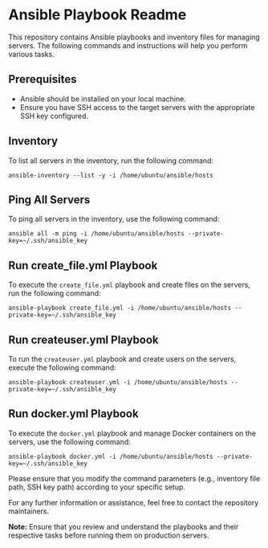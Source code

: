 # Ansible Playbook Readme

This repository contains Ansible playbooks and inventory files for managing servers. The following commands and instructions will help you perform various tasks.

## Prerequisites
- Ansible should be installed on your local machine.
- Ensure you have SSH access to the target servers with the appropriate SSH key configured.

## Inventory
To list all servers in the inventory, run the following command:
```
ansible-inventory --list -y -i /home/ubuntu/ansible/hosts
```

## Ping All Servers
To ping all servers in the inventory, use the following command:
```
ansible all -m ping -i /home/ubuntu/ansible/hosts --private-key=~/.ssh/ansible_key
```

## Run create_file.yml Playbook
To execute the `create_file.yml` playbook and create files on the servers, run the following command:
```
ansible-playbook create_file.yml -i /home/ubuntu/ansible/hosts --private-key=~/.ssh/ansible_key
```

## Run createuser.yml Playbook
To run the `createuser.yml` playbook and create users on the servers, execute the following command:
```
ansible-playbook createuser.yml -i /home/ubuntu/ansible/hosts --private-key=~/.ssh/ansible_key
```

## Run docker.yml Playbook
To execute the `docker.yml` playbook and manage Docker containers on the servers, use the following command:
```
ansible-playbook docker.yml -i /home/ubuntu/ansible/hosts --private-key=~/.ssh/ansible_key
```

Please ensure that you modify the command parameters (e.g., inventory file path, SSH key path) according to your specific setup.

For any further information or assistance, feel free to contact the repository maintainers.

**Note:** Ensure that you review and understand the playbooks and their respective tasks before running them on production servers.